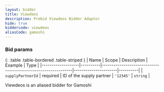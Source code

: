 ```yaml
---
layout: bidder
title: Viewdeos
description: Prebid Viewdeos Bidder Adaptor
hide: true
biddercode: viewdeos
aliasCode: gamoshi
---
```


### Bid params

{: .table .table-bordered .table-striped }
| Name              | Scope    | Description                                                   | Example              | Type     |
|-------------------|----------|---------------------------------------------------------------|----------------------|----------|
| `supplyPartnerId` | required | ID of the supply partner | `'12345'`            | `string` |

Viewdeos is an aliased bidder for Gamoshi
